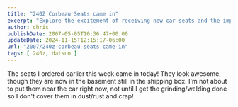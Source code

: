 ```yaml
---
title: "240Z Corbeau Seats came in"
excerpt: "Explore the excitement of receiving new car seats and the importance of preserving their quality during a car renovation process."
author: chris
publishDate: 2007-05-05T10:36:47+00:00
updateDate: 2024-11-15T12:15:17-06:00
url: "2007/240z-corbeau-seats-came-in"
tags: [ 240z, datsun ]
---
```


The seats I ordered earlier this week came in today! They look awesome, though they are now in the basement still in the shipping box. I'm not about to put them near the car right now, not until I get the grinding/welding done so I don't cover them in dust/rust and crap!

